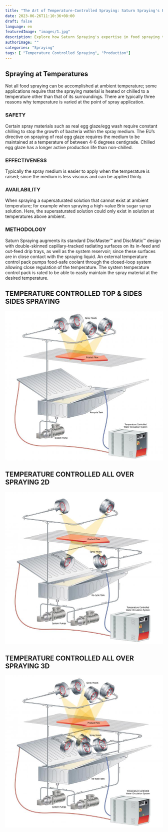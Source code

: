 ```yaml
---
title: "The Art of Temperature-Controlled Spraying: Saturn Spraying's Food Coating Expertise"
date: 2023-06-26T11:10:36+08:00
draft: false
language: en
featuredImage: "images/1.jpg"
description: Explore how Saturn Spraying's expertise in food spraying technology combines with double skinned capillary-tracked radiating surfaces and an external temperature control pack to provide precise regulation of spray material temperatures. Whether it's chilled egg glaze for bacterial control or supersaturated solutions, this innovative spraying system delivers flawless, uniform, and efficient food coating results.
authorImage: ""
categories: "Spraying"
tags: [ "Temperature Controlled Spraying", "Production"]
---
```


## Spraying at Temperatures

Not all food spraying can be accomplished at ambient temperature; some applications require that the spraying material is heated or chilled to a temperature other than that of its surroundings. There are typically three reasons why temperature is varied at the point of spray application.

### SAFETY

Certain spray materials such as real egg glaze/egg wash require constant chilling to stop the growth of bacteria within the spray medium. The EU’s directive on spraying of real egg glaze requires the medium to be maintained at a temperature of between 4-6 degrees centigrade. Chilled egg glaze has a longer active production life than non-chilled.

### EFFECTIVENESS
Typically the spray medium is easier to apply when the temperature is raised; since the medium is less viscous and can be applied thinly.

### AVAILABILITY
When spraying a supersaturated solution that cannot exist at ambient temperature; for example when spraying a high-value Brix sugar syrup solution. Here, the supersaturated solution could only exist in solution at temperatures above ambient.

### METHODOLOGY
Saturn Spraying augments its standard DiscMaster™ and DiscMatic™ design with double-skinned capillary-tracked radiating surfaces on its in-feed and out-feed drip trays, as well as the system reservoir; since these surfaces are in close contact with the spraying liquid. An external temperature control pack pumps food-safe coolant through the closed-loop system allowing close regulation of the temperature. The system temperature control pack is rated to be able to easily maintain the spray material at the desired temperature.

## TEMPERATURE CONTROLLED TOP & SIDES SIDES SPRAYING

![Spinning Disc 10](images/2.jpg)

## TEMPERATURE CONTROLLED ALL OVER SPRAYING 2D
![Top & Bottom 2.5D](images/3.jpg)

## TEMPERATURE CONTROLLED ALL OVER SPRAYING 3D
![Spinning Disc 12](images/4.jpg)

